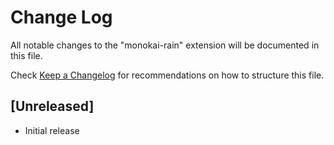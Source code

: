 # Change Log

All notable changes to the "monokai-rain" extension will be documented in this file.

Check [Keep a Changelog](http://keepachangelog.com/) for recommendations on how to structure this file.

## [Unreleased]

- Initial release
